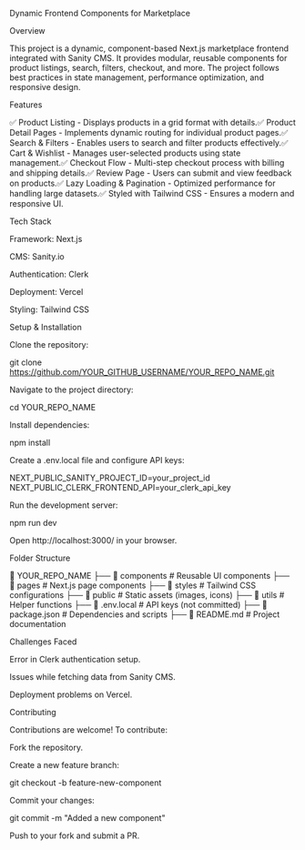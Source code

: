 Dynamic Frontend Components for Marketplace

Overview

This project is a dynamic, component-based Next.js marketplace frontend integrated with Sanity CMS. It provides modular, reusable components for product listings, search, filters, checkout, and more. The project follows best practices in state management, performance optimization, and responsive design.

Features

✅ Product Listing - Displays products in a grid format with details.✅ Product Detail Pages - Implements dynamic routing for individual product pages.✅ Search & Filters - Enables users to search and filter products effectively.✅ Cart & Wishlist - Manages user-selected products using state management.✅ Checkout Flow - Multi-step checkout process with billing and shipping details.✅ Review Page - Users can submit and view feedback on products.✅ Lazy Loading & Pagination - Optimized performance for handling large datasets.✅ Styled with Tailwind CSS - Ensures a modern and responsive UI.

Tech Stack

Framework: Next.js

CMS: Sanity.io

Authentication: Clerk

Deployment: Vercel

Styling: Tailwind CSS

Setup & Installation

Clone the repository:

git clone https://github.com/YOUR_GITHUB_USERNAME/YOUR_REPO_NAME.git

Navigate to the project directory:

cd YOUR_REPO_NAME

Install dependencies:

npm install

Create a .env.local file and configure API keys:

NEXT_PUBLIC_SANITY_PROJECT_ID=your_project_id
NEXT_PUBLIC_CLERK_FRONTEND_API=your_clerk_api_key

Run the development server:

npm run dev

Open http://localhost:3000/ in your browser.

Folder Structure

📂 YOUR_REPO_NAME
 ├── 📂 components          # Reusable UI components
 ├── 📂 pages               # Next.js page components
 ├── 📂 styles              # Tailwind CSS configurations
 ├── 📂 public              # Static assets (images, icons)
 ├── 📂 utils               # Helper functions
 ├── 📄 .env.local          # API keys (not committed)
 ├── 📄 package.json        # Dependencies and scripts
 ├── 📄 README.md           # Project documentation

Challenges Faced

Error in Clerk authentication setup.

Issues while fetching data from Sanity CMS.

Deployment problems on Vercel.

Contributing

Contributions are welcome! To contribute:

Fork the repository.

Create a new feature branch:

git checkout -b feature-new-component

Commit your changes:

git commit -m "Added a new component"

Push to your fork and submit a PR.
